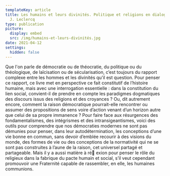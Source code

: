 ```yaml
---
templateKey: article
title: Les humains et leurs divinités. Politique et religions en dialogue, éd.
  J. Leclercq
type: publication
picture:
  display: embed
  src: /img/humains-et-leurs-divinités.jpg
date: 2021-04-12
settings:
  hidden: false
---
```

Que l'on parle de démocratie ou de théocratie, du politique ou du théologique, de laïcisation ou de sécularisation, c’est toujours du rapport complexe entre les hommes et les divinités qu’il est question. Pour penser ce rapport, ce livre met en perspective ce fait constitutif de l’histoire humaine, mais avec une interrogation essentielle : dans la constitution du lien social, convient-il de prendre en compte les paradigmes dogmatiques des discours issus des religions et des croyances ? Ou, dit autrement encore, comment la raison démocratique pourrait-elle rencontrer ou assumer des propositions de sens voire d’action venant d’un horizon autre que celui de sa propre immanence ? Pour faire face aux résurgences des fondamentalismes, des intégrismes et des intransigeantismes, voici des outils pour comprendre que nos démocraties modernes ne sont pas démunies pour penser, dans leur autodétermination, les conceptions d’une vie bonne en commun, sans devoir d’emblée recourir à des visions du monde, des formes de vie ou des conceptions de la normativité qui ne se sont pas construites à l’aune de la raison, cet universel partagé et partageable. Mais il y a aussi matière à ré exion pour penser le rôle du religieux dans la fabrique du pacte humain et social, s’il veut cependant promouvoir une Fraternité capable de rassembler, en elle, les humaines communions.